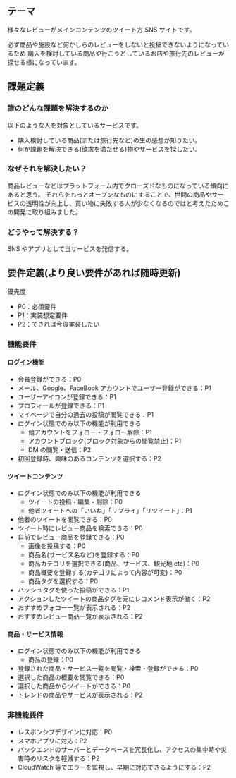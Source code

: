 ## テーマ

様々なレビューがメインコンテンツのツイート方 SNS サイトです。

必ず商品や施設など何かしらのレビューをしないと投稿できないようになっているため
購入を検討している商品や行こうとしているお店や旅行先のレビューが探せる様になっています。

## 課題定義

### 誰のどんな課題を解決するのか

以下のような人を対象としているサービスです。

- 購入検討している商品(または旅行先など)の生の感想が知りたい。
- 何か課題を解決できる(欲求を満たせる)物やサービスを探したい。

### なぜそれを解決したい？

商品レビューなどはプラットフォーム内でクローズドなものになっている傾向にあると思う。
それらをもっとオープンなものにすることで、世間の商品やサービスの透明性が向上し、買い物に失敗する人が少なくなるのではと考えたためこの開発に取り組みました。

### どうやって解決する？

SNS やアプリとして当サービスを発信する。

## 要件定義(より良い要件があれば随時更新)

優先度

- P0：必須要件
- P1：実装想定要件
- P2：できれば今後実装したい

### 機能要件

#### ログイン機能

- 会員登録ができる：P0
- メール、Google、FaceBook アカウントでユーザー登録ができる：P1
- ユーザーアイコンが登録できる：P1
- プロフィールが登録できる：P1
- マイページで自分の過去の投稿が閲覧できる：P1
- ログイン状態でのみ以下の機能が利用できる
  - 他アカウントをフォロー・フォロー解除：P1
  - アカウントブロック(ブロック対象からの閲覧禁止)：P1
  - DM の閲覧・送信：P2
- 初回登録時、興味のあるコンテンツを選択する：P2

#### ツイートコンテンツ

- ログイン状態でのみ以下の機能が利用できる
  - ツイートの投稿・編集・削除：P0
  - 他者ツイートへの「いいね」「リプライ」「リツイート」：P1
- 他者のツイートを閲覧できる：P0
- ツイート時にレビュー商品を検索できる：P0
- 自前でレビュー商品を登録できる：P0
  - 画像を投稿する：P0
  - 商品名(サービス名など)を登録する：P0
  - 商品カテゴリを選択できる(商品、サービス、観光地 etc)：P0
  - 商品概要を登録する(カテゴリによって内容が可変)：P0
  - 商品タグを選択する：P0
- ハッシュタグを使った投稿ができる：P1
- アクションしたツイートの商品タグを元にレコメンド表示が働く：P2
- おすすめフォロー一覧が表示される：P2
- おすすめレビュー商品一覧が表示される：P2

#### 商品・サービス情報

- ログイン状態でのみ以下の機能が利用できる
  - 商品の登録：P0
- 登録された商品・サービス一覧を閲覧・検索・登録ができる：P0
- 選択した商品の概要を閲覧できる：P0
- 選択した商品からツイートができる：P0
- トレンドの商品やサービスが表示される：P2

### 非機能要件

- レスポンシブデザインに対応：P0
- スマホアプリに対応：P2
- バックエンドのサーバーとデータベースを冗長化し、アクセスの集中時や災害時のリスクを軽減する：P2
- CloudWatch 等でエラーを監視し、早期に対応できるようにする：P2
